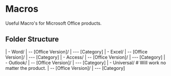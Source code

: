 # Macros
Useful Macro's for Microsoft Office products.

## Folder Structure
 | - Word/
 | -- [Office Version]/
 | --- [Category]
 | - Excel/
 | -- [Office Version]/
 | --- [Category]
 | - Access/
 | -- [Office Version]/
 | --- [Category]
 | - Outlook/
 | -- [Office Version]/
 | --- [Category]
 | - Universal/ # Will work no matter the product.
 | -- [Office Version]/
 | --- [Category]